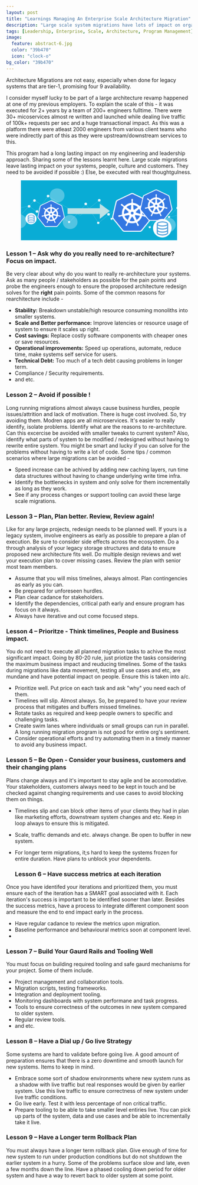 ```yaml
---
layout: post
title: "Learnings Managing An Enterprise Scale Architecture Migration"
description: "Large scale system migrations have lots of impact on organizations, people and culture. Cost is too high some times."
tags: [Leadership, Enterprise, Scale, Architecture, Program Management]
image:
  feature: abstract-6.jpg
  color: "39b470"
  icon: "clock-o"
bg_color: "39b470"
---
```



Architecture Migrations are not easy, especially when done for legacy systems that are tier-1, promising four 9 availability.

I consider myself lucky to be part of a large architecture revamp happened at one of my previous employers. To explain the scale of this - it was executed for 2+ years by a team of 200+ engineers fulltime. There were 30+ micoservices almost re written and launched while dealing live traffic of 100k+ requests per sec and a huge transactional impact.
As this was a platform there were atleast 2000 engineers from various client teams who were indirectly part of this as they were upstream/downstream services to this.

This program had a long lasting impact on my engineering and leadership approach. Sharing some of the lessons learnt here. Large scale migrations leave lasting impact on your systems, people, culture and customers. They need to be avoided if possible :) Else, be executed with real thoughtgulness. 

<div style="text-align: center">
<figure class="full">
	<img src="/images/migrating-kubernetes-app-to-saas-managed-service-with-portworx.png" width="600px" alt="">
</figure>
</div>

### **Lesson 1 – Ask why do you really need to re-architecture?** Focus on impact.

Be very clear about why do you want to really re-architecture your systems. Ask as many people / stakeholders as possible for the pain points and probe the engineers enough to ensure the proposed architecture redesign solves for the **right** pain points. Some of the common reasons for rearchitecture include - 

- **Stability:** Breakdown unstable/high resource consuming monoliths into smaller systems.
- **Scale and Better performance:** Improve latencies or resource usage of system to ensure it scales up right.
- **Cost savings:** Replace costly software components with cheaper ones or save resources.
- **Operational improvements:** Speed up operations, automate, reduce time, make systems self service for users.
- **Technical Debt:** Too much of a tech debt causing problems in longer term.
- Compliance / Security requirements.
- and etc.

### **Lesson 2 – Avoid if possible** !

Long running migrations almost always cause business hurdles, people issues/attrition and lack of motivation. There is huge cost involved. So, try avoiding them. Modren apps are all microservices. It's easier to really identify, isolate problems. Identify what are the reasons to re-architecture. Can this excercise be avoided with smaller tweaks to current system? Also, identify what parts of system to be modified / redesigned without having to rewrite entire system. You might be smart and lucky if you can solve for the problems without having to write a lot of code. Some tips / common scenarios where large migrations can be avoided - 

- Speed increase can be achived by adding new caching layers, run time data structures without having to change underlying write time infra.
- Identify the bottlenecks in system and only solve for them incrementally as long as they work.
- See if any process changes or support tooling can avoid these large scale migrations.

### Lesson 3 – Plan, Plan better. Review, Review again!

Like for any large projects, redesign needs to be planned well. If yours is a legacy system, involve engineers as early as possible to prepare a plan of execution. Be sure to consider side effects across the ecosystem. Do a through analysis of your legacy storage structures and data to ensure proposed new architecture fits well. Do multiple design reviews and wet your execution plan to cover missing cases. Review the plan with senior most team members.

- Assume that you will miss timelines, always almost. Plan contingencies as early as you can.
- Be prepared for unforeseen hurdles.
- Plan clear cadance for stakeholders.
- Identify the dependencies, critical path early and ensure program has focus on it always.
- Always have iterative and out come focused steps. 

### Lesson 4 – Prioritze - Think timelines, People and Business impact.

You do not need to execute all planned migration tasks to achive the most significant impact. Going by 80-20 rule, just priotize the tasks considering the maximum business impact and reuducing timelines. Some of the tasks during migrations like data movement, testing all use cases and etc, are mundane and have potential impact on people. Ensure this is taken into a/c.

- Prioritize well. Put price on each task and ask "why" you need each of them.
- Timelines will slip. Almost always. So, be prepared to have your review process that mitigates and buffers missed timelines.
- Rotate tasks as required and keep people owners to specific and challenging tasks.
- Create swim lanes where individuals or small groups can run in parallel. A long running migration program is not good for entire org's sentiment.
- Consider operational efforts and try automating them in a timely manner to avoid any business impact.

### Lesson 5 – Be Open - Consider your business, customers and their changing plans

Plans change always and it's important to stay agile and be accomodative. Your stakeholders, customers always need to be kept in touch and be checked against changing requirements and use cases to avoid blocking them on things.

- Timelines slip and can block other items of your clients they had in plan like marketing efforts, downstream system changes and etc. Keep in loop always to ensure this is mitigated.

- Scale, traffic demands and etc. always change. Be open to buffer in new system.

- For longer term migrations, it;s hard to keep the systems frozen for entire duration. Have plans to unblock your dependents.

  

  ### Lesson 6 – Have success metrics at each iteration

Once you have identifed your iterations and prioritized them, you must ensure each of the iteration has a SMART goal associated with it. Each iteration's success is important to be identified sooner than later. Besides the success metrics, have a process to integrate different component soon and measure the end to end impact early in the process.

- Have regular cadance to review the metrics upon migration. 
- Baseline performance and behavioural metrics soon at component level.
- 

### Lesson 7 – Build Your Gaurd Rails and Tooling Well

You must focus on building required tooling and safe gaurd mechanisms for your project. Some of them include.

- Project management and collaboration tools.
- Migration scripts, testing frameworks.
- Integration and deployment tooling.
- Monitoring dashboards with system performane and task progress.
- Tools to ensure correctness of the outcomes in new system compared to older system.
- Regular review tools.
- and etc.

### Lesson 8 – Have a Dial up / Go live Strategy

Some systems are hard to validate before going live. A good amount of preparation ensures that there is a zero downtime and smooth launch for new systems. Items to keep in mind.

- Embrace some sort of shadow environments where new system runs as a shadow with live traffic but real responses would be given by earlier system. Use this live traffic to ensure correctness of new system under live traffic conditions.
- Go live early. Test it with less percentage of non critical traffic.
- Prepare tooling to be able to take smaller level entiries live. You can pick up parts of the system, data and use cases and be able to incrementally take it live.

### Lesson 9 – Have a Longer term Rollback Plan

You must always have a longer term rollback plan. Give enough of time for new system to run under production conditions but do not shutdown the earlier system in a hurry. Some of the problems surface slow and late, even a few months down the line. Have a phased cooling down period for older system and have a way to revert back to older system at some point. 
